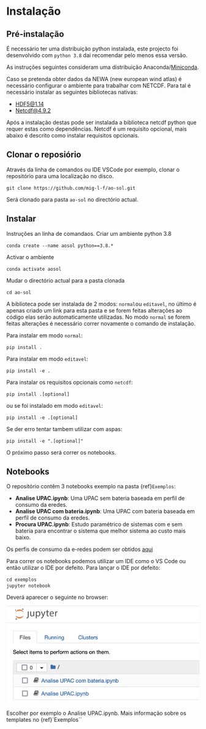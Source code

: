 # Instalação

## Pré-instalação

É necessário ter uma distribuição python instalada, este projecto foi desenvolvido com ``python 3.8`` dai recomendar pelo menos essa versão.

As instruções seguintes consideram uma distribuição Anaconda/[Miniconda](https://docs.anaconda.com/miniconda/).

Caso se pretenda obter dados da NEWA (new european wind atlas) é necessário configurar o ambiente para trabalhar com NETCDF. Para tal é necessário instalar
as seguintes bibliotecas nativas:
* HDF5@1.14
* Netcdf@4.9.2

Após a instalação destas pode ser instalada a biblioteca netcdf python que requer estas como dependências. Netcdf é um requisito opcional, mais abaixo é descrito como instalar requisitos opcionais.

## Clonar o reposiório

Através da linha de comandos ou IDE VSCode por exemplo, clonar o repositório para uma localização no disco.

```console
git clone https://github.com/mig-l-f/ao-sol.git
```

Será clonado para pasta ``ao-sol`` no directório actual.

## Instalar

Instruções an linha de comandaos.
Criar um ambiente python 3.8

```console
conda create --name aosol python==3.8.*
```

Activar o ambiente

```console
conda activate aosol
```

Mudar o directório actual para a pasta clonada

```console
cd ao-sol
```

A biblioteca pode ser instalada de 2 modos: ``normal``ou ``editavel``, no último é apenas criado um link para esta pasta e se forem feitas alterações ao código elas serão automaticamente utilizadas. No modo ``normal`` se forem feitas alterações é necessário correr novamente o comando de instalação.

Para instalar em modo ``normal``:

```console
pip install .
```

Para instalar em modo ``editavel``:

```console
pip install -e .
```

Para instalar os requisitos opcionais como ``netcdf``:

```console
pip install .[optional]
```

ou se foi instalado em modo ``editavel``:
```console
pip install -e .[optional]
```

Se der erro tentar tambem utilizar com aspas:
```console
pip install -e ".[optional]"
```

O próximo passo será correr os notebooks.

## Notebooks

O repositório contêm 3 notebooks exemplo na pasta {ref}`Exemplos`:
* **Analise UPAC.ipynb**: Uma UPAC sem bateria baseada em perfil de consumo da eredes.
* **Analise UPAC com bateria.ipynb**: Uma UPAC com bateria baseada em perfil de consumo da eredes.
* **Procura UPAC.ipynb**: Estudo paramétrico de sistemas
com e sem bateria para encontrar o sistema que melhor sistema ao custo mais baixo.

Os perfis de consumo da e-redes podem ser obtidos [aqui](https://www.e-redes.pt/pt-pt/perfis-de-consumo)

Para correr os notebooks podemos utilizar um IDE como o VS Code ou então utilizar o IDE por defeito. Para lançar o IDE por defeito:

```console
cd exemplos
jupyter notebook
```

Deverá aparecer o seguinte no browser:

![jupyter ide](../_images/jupyter_ide.png)

Escolher por exemplo o Analise UPAC.ipynb. Mais informação sobre os templates no {ref}`Exemplos``

